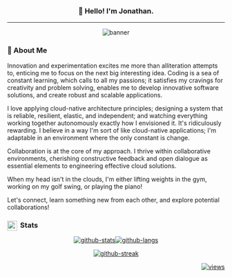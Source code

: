<h3 align="center">👋 Hello! I'm Jonathan.</h3>

---

<div align="center">

![banner]

</div>

<!--
<img src="https://media.giphy.com/media/kspVl6FzbdblOMKRmM/giphy.gif" alt="this is fine" width="" height="69" align="right"/>
-->

### 🍔&nbsp;About Me

<!-- START_SECTION: about me -->
Innovation and experimentation excites me more than alliteration attempts to, enticing me to focus on the next big interesting idea. Coding is a sea of constant learning, which calls to all my passions; it satisfies my cravings for creativity and problem solving, enables me to develop innovative software solutions, and create robust and scalable applications.

I love applying cloud-native architecture principles; designing a system that is reliable, resilient, elastic, and independent; and watching everything working together autonomously exactly how I envisioned it. It's ridiculously rewarding. I believe in a way I'm sort of like cloud-native applications; I'm adaptable in an environment where the only constant is change.

Collaboration is at the core of my approach. I thrive within collaborative environments, cherishing constructive feedback and open dialogue as essential elements to engineering effective cloud solutions.

When my head isn't in the clouds, I'm either lifting weights in the gym, working on my golf swing, or playing the piano!

Let's connect, learn something new from each other, and explore potential collaborations!
<!-- END_SECTION: about me -->

<!--
### <img src="https://media.giphy.com/media/QTfX9Ejfra3ZmNxh6B/giphy.gif" alt="hello world laptop" width="31" align="left"/>&nbsp;Tech Stack

<!-- START_SECTION: my tech stack
<div align="left">

#### Programming Languages

<a href="https://docs.python.org/3/"><img src="https://cdn.jsdelivr.net/gh/devicons/devicon/icons/python/python-original.svg" alt="py-icon" width="30" height="30"/></a>
<a href="https://docs.python.org/3/"><img src="https://cdn.simpleicons.org/gnubash" alt="bash-icon" width="30" height="30"/></a>
<a href="https://learn.microsoft.com/en-us/cpp/c-language/?view=msvc-170"><img src="https://cdn.jsdelivr.net/gh/devicons/devicon/icons/c/c-original.svg" alt="c-icon" width="30" height="30"/></a>
<a href="https://learn.microsoft.com/en-us/cpp/cpp/?view=msvc-170"><img src="https://cdn.simpleicons.org/cplusplus" alt="cpp-icon" width="30" height="30"/></a>
<a href="https://docs.oracle.com/en/java/"><img src="https://cdn.jsdelivr.net/gh/devicons/devicon/icons/java/java-original.svg" alt="java-icon" width="30" height="30"/></a>
<a href="https://developer.mozilla.org/en-US/docs/Web/JavaScript"><img src="https://cdn.jsdelivr.net/gh/devicons/devicon/icons/javascript/javascript-original.svg" alt="javascript-icon" width="30" height="30"/></a>
<a href="https://www.typescriptlang.org/docs/"><img src="https://cdn.jsdelivr.net/gh/devicons/devicon/icons/typescript/typescript-original.svg" alt="typescript-icon" width="30" height="30"/></a>

#### Markup Languages

<a href="https://developer.mozilla.org/en-US/docs/Web/HTML"><img src="https://cdn.jsdelivr.net/gh/devicons/devicon/icons/html5/html5-original.svg" alt="html-icon" width="30" height="30"/></a>
<a href="https://developer.mozilla.org/en-US/docs/Web/CSS"><img src="https://cdn.jsdelivr.net/gh/devicons/devicon/icons/css3/css3-original.svg" alt="css-icon" width="30" height="30"/></a>
<a href="https://www.markdownguide.org/getting-started/"><img src="https://cdn.simpleicons.org/markdown/005b96" alt="markdown-icon" width="30" height="30"/></a>

#### Cloud

<a href="https://cloud.google.com/docs"><img src="https://cdn.jsdelivr.net/gh/devicons/devicon/icons/googlecloud/googlecloud-original.svg" alt="gcp-icon" width="30" height="30"/></a>

#### DevOps

<a href="https://docs.docker.com/"><img src="https://cdn.jsdelivr.net/gh/devicons/devicon/icons/docker/docker-original.svg" alt="docker-icon" width="30" height="30"/></a>
<a href="https://kubernetes.io/docs/home/"><img src="https://cdn.jsdelivr.net/gh/devicons/devicon/icons/kubernetes/kubernetes-plain.svg" alt="kubernetes-icon" width="30" height="30"/></a>
<a href="https://developer.hashicorp.com/terraform/docs"><img src="https://cdn.jsdelivr.net/gh/devicons/devicon/icons/terraform/terraform-original.svg" alt="terraform-icon" width="30" height="30"/></a>
<a href="https://git-scm.com/doc"><img src="https://cdn.jsdelivr.net/gh/devicons/devicon/icons/git/git-original.svg" alt="git-icon" width="30" height="30"/></a>
<a href="https://docs.github.com/en"><img src="https://cdn.simpleicons.org/github/8ec07c" alt="github-icon" width="30" height="30"/></a>

#### Frameworks

<a href="https://angular.io/docs"><img src="https://cdn.jsdelivr.net/gh/devicons/devicon/icons/angularjs/angularjs-original.svg" alt="angular-icon" width="30" height="30"/></a>
<a href="https://docs.djangoproject.com/en/4.2/"><img src="https://cdn.simpleicons.org/django" alt="django-icon" width="30" height="30"/></a>

#### Databases

<a href="https://dev.mysql.com/doc/"><img src="https://cdn.jsdelivr.net/gh/devicons/devicon/icons/mysql/mysql-original-wordmark.svg" alt="mysql-icon" width="30" height="30"/></a>
<a href="https://www.postgresql.org/docs/"><img src="https://cdn.jsdelivr.net/gh/devicons/devicon/icons/postgresql/postgresql-original.svg" alt="postgresql-icon" width="30" height="30"/></a>

#### Operating Systems

<a href="https://developer.apple.com/macos/"><img src="https://cdn.simpleicons.org/macos/c0bfc0" alt="macos-icon" width="30" height="30"/></a>
<a href="https://learn.microsoft.com/en-us/windows/"><img src="https://cdn.jsdelivr.net/gh/devicons/devicon/icons/windows8/windows8-original.svg" alt="win-icon" width="30" height="30"/></a>
<a href="https://docs.kernel.org/"><img src="https://cdn.jsdelivr.net/gh/devicons/devicon/icons/linux/linux-original.svg" alt="linux-icon" width="30" height="30"/></a>
<a href="https://help.ubuntu.com/"><img src="https://cdn.jsdelivr.net/gh/devicons/devicon/icons/ubuntu/ubuntu-plain.svg" alt="ubuntu-icon" width="30" height="30"/></a>

#### IDEs/Editors

<a href="https://www.vim.org/docs.php"><img src="https://cdn.jsdelivr.net/gh/devicons/devicon/icons/vim/vim-original.svg" alt="vim-icon" width="30" height="30"/></a>
<a href="https://code.visualstudio.com/docs"><img src="https://cdn.jsdelivr.net/gh/devicons/devicon/icons/vscode/vscode-original.svg" alt="vscode-icon" width="30" height="30"/></a>
<a href="https://learn.microsoft.com/en-us/visualstudio/ide/?view=vs-2022"><img src="https://cdn.jsdelivr.net/gh/devicons/devicon/icons/visualstudio/visualstudio-plain.svg" alt="visualstudio-icon" width="30" height="30"/></a>
<a href="https://www.jetbrains.com/help/idea/getting-started.html"><img src="https://resources.jetbrains.com/storage/products/company/brand/logos/IntelliJ_IDEA_icon.png" alt="intellijidea-icon" width="30" height="30"/></a>

</div>
<!-- END_SECTION: my tech stack -->

### <img src="https://media.giphy.com/media/jUQHpQ3UjFBfRlQekP/giphy.gif" alt="bar graph gif" width="23" align="left"/>&nbsp;Stats

<!-- START_SECTION: stats -->
<div align="center">

<!-- GITHUB STATS & LANGS CARDS -->
[![github-stats][github-stats-card]][github-url][![github-langs][github-langs-card]][github-url]
<!-- GITHUB STREAK CARD -->
[![github-streak][github-streak-card]][github-url]
<!-- WAKATIME BADGE SINCE 08.01.2023 -->
<!--[![wakatime][wakatime-badge]][wakatime-url]-->

</div>
<!-- END_SECTION: stats -->

<!-- BADGES -->
<div align="right">

<!-- VIEWS BADGE SINCE 08.07.2023 -->
[![views][views-badge]][github-url]
<!--[![linkedin][linkedin-badge]][linkedin-url]-->

</div>

<!-- TODO

- [ ] add road card
- [ ] add connect with me section w/ badges
- [ ] revamp icons to md badges
- [ ] add dev.to badge
- [ ] add portfolio badge
- [ ] add .dev badge
- [ ] add gcp dev profile badge
- [ ] add certs badges
- [ ] add isc2 badge
- [ ] add sf badge
- [ ] add last updated shield badge
- [ ] fix gh profile links
- [ ] add currently working on

END TODO -->

<!--Credit: [Lejondary][github-url] -->

<!-- MARKDOWN LINKS -->

[banner]: https://readme-typing-svg.demolab.com?font=Tinos&duration=3500&pause=100&color=8EC07C&center=true&vCenter=true&multiline=true&width=435&height=100&lines=SOFTWARE+DEVELOPER;COMPUTER+ENGINEER;CLOUD+ARCHITECT
[github-url]: https://github.com/Lejondary
[github-stats-card]: https://github-readme-stats-sigma-five.vercel.app/api?username=lejondary&theme=gruvbox&bg_color=00000000&hide_title=true&show_icons=true&rank_icon=percentile&hide_border=true&hide=prs,contrib
[github-langs-card]: https://github-readme-stats-sigma-five.vercel.app/api/top-langs/?username=Lejondary&theme=gruvbox&bg_color=00000000&layout=compact&hide_title=true&hide_border=true&langs_count=10&size_weight=0.5&count_weight=0.5
[github-streak-card]: https://streak-stats.demolab.com?user=Lejondary&theme=gruvbox&hide_border=true&date_format=%5BY.%5Dn.j&card_width=500&background=EB545400

<!--[wakatime-badge]: https://wakatime.com/badge/user/9378b06c-36d3-42bc-8efd-4d7e819bbcc2.svg?style=plastic
[wakatime-url]: https://wakatime.com/@9378b06c-36d3-42bc-8efd-4d7e819bbcc2
<!--
[linkedin-badge]: https://img.shields.io/badge/linkedin-badge?style=plastic&logo=linkedin&color=%230A66C2
[linkedin-url]: https://linkedin.com/in/jonathanphari
-->
[views-badge]: https://komarev.com/ghpvc/?username=Lejondary&style=plastic&color=d65d0e&label

